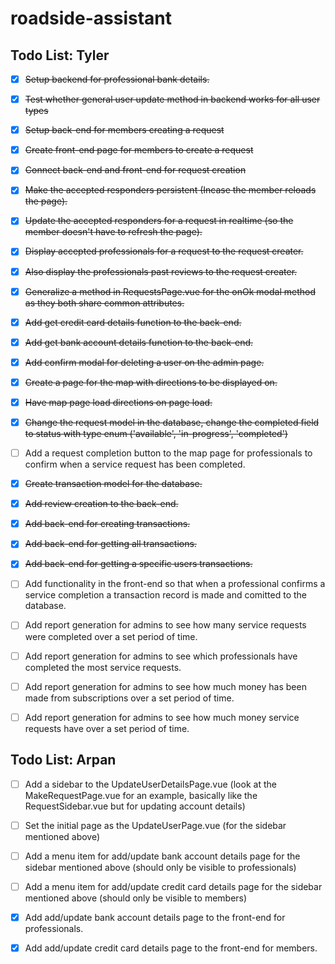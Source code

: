 # roadside-assistant

## Todo List: Tyler

- [x] ~~Setup backend for professional bank details.~~
- [x] ~~Test whether general user update method in backend works for all user types~~
- [x] ~~Setup back-end for members creating a request~~
- [x] ~~Create front-end page for members to create a request~~
- [x] ~~Connect back-end and front-end for request creation~~
- [x] ~~Make the accepted responders persistent (Incase the member reloads the page).~~
- [x] ~~Update the accepted responders for a request in realtime (so the member doesn't have to refresh the page).~~
- [x] ~~Display accepted professionals for a request to the request creater.~~
- [x] ~~Also display the professionals past reviews to the request creater.~~
- [x] ~~Generalize a method in RequestsPage.vue for the onOk modal method as they both share common attributes.~~
- [x] ~~Add get credit card details function to the back-end.~~
- [x] ~~Add get bank account details function to the back-end.~~
- [x] ~~Add confirm modal for deleting a user on the admin page.~~ 
- [x] ~~Create a page for the map with directions to be displayed on.~~
- [x] ~~Have map page load directions on page load.~~
- [x] ~~Change the request model in the database, change the completed field to status with type enum ('available', 'in-progress', 'completed')~~
- [ ] Add a request completion button to the map page for professionals to confirm when a service request has been completed.

- [x] ~~Create transaction model for the database.~~

- [x] ~~Add review creation to the back-end.~~

- [x] ~~Add back-end for creating transactions.~~

- [x] ~~Add back-end for getting all transactions.~~

- [x] ~~Add back-end for getting a specific users transactions.~~

- [ ] Add functionality in the front-end so that when a professional confirms a service completion a transaction record is made and comitted to the database.

- [ ] Add report generation for admins to see how many service requests were completed over a set period of time.

- [ ] Add report generation for admins to see which professionals have completed the most service requests.

- [ ] Add report generation for admins to see how much money has been made from subscriptions over a set period of time.

- [ ] Add report generation for admins to see how much money service requests have over a set period of time.

## Todo List: Arpan

- [ ] Add a sidebar to the UpdateUserDetailsPage.vue (look at the MakeRequestPage.vue for an example, basically like the RequestSidebar.vue but for updating account details)

- [ ] Set the initial page as the UpdateUserPage.vue (for the sidebar mentioned above)

- [ ] Add a menu item for add/update bank account details page for the sidebar mentioned above (should only be visible to professionals)

- [ ] Add a menu item for add/update credit card details page for the sidebar mentioned above (should only be visible to members)

- [x] Add add/update bank account details page to the front-end for professionals.

- [x] Add add/update credit card details page to the front-end for members.
